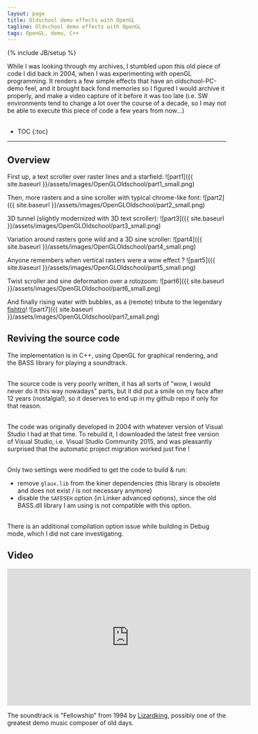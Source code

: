 ```yaml
---
layout: page
title: Oldschool demo effects with OpenGL
tagline: Oldschool demo effects with OpenGL
tags: OpenGL, demo, C++
---
```

{% include JB/setup %}

While I was looking through my archives, I stumbled upon this old piece of code I did back in 2004, when I was experimenting with openGL programming. It renders a few simple effects that have an oldschool-PC-demo feel, and it brought back fond memories so I figured I would archive it properly, and make a video capture of it before it was too late (i.e. SW environments tend to change a lot over the course of a decade, so I may not be able to execute this piece of code a few years from now...)<br><br>

* TOC
{:toc}

--- 

## Overview

First up, a text scroller over raster lines and a starfield:
![part1]({{ site.baseurl }}/assets/images/OpenGLOldschool/part1_small.png)

Then, more rasters and a sine scroller with typical chrome-like font:
![part2]({{ site.baseurl }}/assets/images/OpenGLOldschool/part2_small.png)

3D tunnel (slightly modernized with 3D text scroller):
![part3]({{ site.baseurl }}/assets/images/OpenGLOldschool/part3_small.png)

Variation around rasters gone wild and a 3D sine scroller:
![part4]({{ site.baseurl }}/assets/images/OpenGLOldschool/part4_small.png)

Anyone remembers when vertical rasters were a wow effect ?
![part5]({{ site.baseurl }}/assets/images/OpenGLOldschool/part5_small.png)

Twist scroller and sine deformation over a rotozoom:
![part6]({{ site.baseurl }}/assets/images/OpenGLOldschool/part6_small.png)

And finally rising water with bubbles, as a (remote) tribute to the legendary [fishtro](https://www.youtube.com/watch?v=gyzMYzwA6G8)!
![part7]({{ site.baseurl }}/assets/images/OpenGLOldschool/part7_small.png)

## Reviving the source code

The implementation is in C++, using OpenGL for graphical rendering, and the BASS library for playing a soundtrack.<br><br>

The source code is very poorly written, it has all sorts of "wow, I would never do it this way nowadays" parts, but it did put a smile on my face after 12 years (nostalgia!), so it deserves to end up in my github repo if only for that reason.<br><br>

The code was originally developed in 2004 with whatever version of Visual Studio I had at that time. To rebuild it, I downloaded the latest free version of Visual Studio, i.e. Visual Studio Community 2015, and was pleasantly surprised that the automatic project migration worked just fine !<br><br>

Only two settings were modified to get the code to build & run:

* remove `glaux.lib` from the kiner dependencies (this library is obsolete and does not exist  / is not necessary anymore)
* disable the `SAFESEH` option (in Linker advanced options), since the old BASS.dll library I am using is not compatible with this option.

<br>There is an additional compilation option issue while building in Debug mode, which I did not care investigating.

## Video

<iframe width="560" height="315" src="https://www.youtube.com/embed/nfCnZal1CzI" frameborder="0" allowfullscreen></iframe>

The soundtrack is "Fellowship" from 1994 by [Lizardking](https://en.wikipedia.org/wiki/Gustaf_Grefberg), possibly one of the greatest demo music composer of old days.




